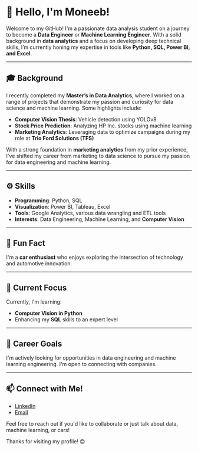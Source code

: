 # 👋 Hello, I'm Moneeb!

Welcome to my GitHub! I'm a passionate data analysis student on a journey to become a **Data Engineer** or **Machine Learning Engineer**. With a solid background in **data analytics** and a focus on developing deep technical skills, I’m currently honing my expertise in tools like **Python, SQL, Power BI, and Excel**.

---

## 🎓 Background
I recently completed my **Master’s in Data Analytics**, where I worked on a range of projects that demonstrate my passion and curiosity for data science and machine learning. Some highlights include:

- **Computer Vision Thesis**: Vehicle detection using YOLOv8
- **Stock Price Prediction**: Analyzing HP Inc. stocks using machine learning
- **Marketing Analytics**: Leveraging data to optimize campaigns during my role at **Trio Ford Solutions (TFS)**

With a strong foundation in **marketing analytics** from my prior experience, I've shifted my career from marketing to data science to pursue my passion for data engineering and machine learning.

---

## ⚙️ Skills
- **Programming**: Python, SQL 
- **Visualization**: Power BI, Tableau, Excel
- **Tools**: Google Analytics, various data wrangling and ETL tools
- **Interests**: Data Engineering, Machine Learning, and **Computer Vision**

---

## 🚗 Fun Fact
I'm a **car enthusiast** who enjoys exploring the intersection of technology and automotive innovation.

---

## 🌱 Current Focus
Currently, I'm learning:
- **Computer Vision in Python**
- Enhancing my **SQL** skills to an expert level

---

## 💼 Career Goals
I'm actively looking for opportunities in data engineering and machine learning engineering. I'm open to connecting with companies.

---

## 📫 Connect with Me!
- [LinkedIn](https://www.linkedin.com/in/muneebhere/)
- [Email](mailto:muneebabdullah992@gmail.com)

Feel free to reach out if you'd like to collaborate or just talk about data, machine learning, or cars!

Thanks for visiting my profile! 😊

<!---
Muneebheree/Muneebheree is a ✨ special ✨ repository because its `README.md` (this file) appears on your GitHub profile.
You can click the Preview link to take a look at your changes.
--->
